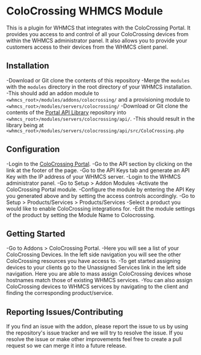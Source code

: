 ColoCrossing WHMCS Module
===============================
This is a plugin for WHMCS that integrates with the ColoCrossing Portal. It provides you access to and control of all your ColoCrossing devices from within the WHMCS administrator panel. It also allows you to provide your customers access to their devices from the WHMCS client panel.

Installation
-------------------------------
-Download or Git clone the contents of this repository
-Merge the `modules` with the `modules` directory in the root directory of your WHMCS installation.
-This should add an addon module to `<whmcs_root>/modules/addons/colocrossing/` and a provisioning module to `<whmcs_root>/modules/servers/colocrossing/`
-Download or Git clone the contents of the [Portal API Library](https://github.com/colocrossing/portal-api-php) repository into `<whmcs_root>/modules/servers/colocrossing/api/`.
-This should result in the library being at `<whmcs_root>/modules/servers/colocrossing/api/src/ColoCrossing.php`

Configuration
-------------------------------
-Login to the [ColoCrossing Portal](https://portal.colocrossing.com/api).
-Go to the API section by clicking on the link at the footer of the page.
-Go to the API Keys tab and generate an API Key with the IP address of your WHMCS server.
-Login to the WHMCS administrator panel.
-Go to Setup > Addon Modules
-Activate the ColoCrossing Portal module.
-Configure the module by entering the API Key you generated above and by setting the access controls accordingly.
-Go to Setup > Products/Services > Products/Services
-Select a product you would like to enable ColoCrossing integrations for.
-Edit the module settings of the product by setting the Module Name to Colocrossing.

Getting Started
-------------------------------
-Go to Addons > ColoCrossing Portal.
-Here you will see a list of your ColoCrossing Devices. In the left side navigation you will see the other ColoCrossing resources you have access to.
-To get started assigning devices to your clients go to the Unassigned Services link in the left side navigation. Here you are able to mass assign ColoCrossing devices whose hostnames match those of existing WHMCS services.
-You can also assign ColoCrossing devices to WHMCS services by navigating to the client and finding the corresponding product/service.

Reporting Issues/Contributing
-------------------------------
If you find an issue with the addon, please report the issue to us by using the repository's issue tracker and we will try to resolve the issue. If you resolve the issue or make other improvements feel free to create a pull request so we can merge it into a future release.